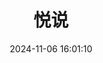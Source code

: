 ---
title: 悦说
date: 2024-11-06 16:01:10
type: 'saysay'
top_background: /img/saysay/saysay1.png
top_img: false
comments: false
aside: false
---
